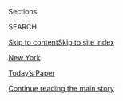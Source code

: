 <div id="app">

<div>

<div class="NYTAppHideMasthead css-zz1s19 e1suatyy0">

<div class="section css-ui9rw0 e1suatyy2">

<div class="css-11hrj97 er09x8g0">

<div class="css-6n7j50">

</div>

<span class="css-1dv1kvn">Sections</span>

<div class="css-10488qs">

<span class="css-1dv1kvn">SEARCH</span>

</div>

[Skip to content](#site-content)[Skip to site index](#site-index)

</div>

<div id="masthead-section-label" class="css-1fnb9ct eaxe0e00">

[New
York](https://www.nytimes.com/section/nyregion)

</div>

<div class="css-10698na e1huz5gh0">

</div>

</div>

<div id="masthead-bar-one" class="section hasLinks css-15hmgas e1csuq9d3">

<div class="css-uqyvli e1csuq9d0">

</div>

<div class="css-1uqjmks e1csuq9d1">

</div>

<div class="css-9e9ivx">

[](https://myaccount.nytimes.com/auth/login?response_type=cookie&client_id=vi)

</div>

<div class="css-1bvtpon e1csuq9d2">

[Today’s Paper](https://www.nytimes.com/section/todayspaper)

</div>

</div>

</div>

</div>

<div data-aria-hidden="false">

<div id="site-content" data-role="main">

<div id="top-wrapper" class="css-15p45cc eaca97t0" type="top">

<div id="top-slug" class="css-19x0jxb eaca97t1" hidden="">

Advertisement

</div>

[Continue reading the main
story](#after-top)

<div class="ad top-wrapper" style="text-align:center;height:100%;display:block;min-height:90px">

<div id="top" class="place-ad" data-position="top" data-size-key="top">

</div>

</div>

<div id="after-top">

</div>

</div>

<div id="collection-nyregion" class="section css-15h4p1b e9abtgs0">

<div class="css-1j21atc e1svk9qx1">

<div class="css-fmiefx e1svk9qx2">

<div class="css-1hk7r2m eu54l5x0">

<div id="sponsor-wrapper" class="css-7a1pgi eaca97t0" type="sponsor" hidden="">

<div id="sponsor-slug" class="css-1l4mleb eaca97t1" hidden="">

Supported by

</div>

[Continue reading the main
story](#after-sponsor)

<div id="sponsor" class="ad sponsor-wrapper" style="text-align:left;height:100%;display:block">

</div>

<div id="after-sponsor">

</div>

</div>

</div>

</div>

<div class="css-nfcc9b e1svk9qx3">

<div class="css-vl9dhg e1svk9qx5">

<div class="css-1nrhkj6 e1svk9qx6">

# New York

<div class="follow-button-placeholder" data-collection-id="">

</div>

</div>

</div>

</div>

</div>

<div class="css-4svvz1 ekkqrpp0">

<div id="collection-highlights-container" class="section css-18l1u7x e46isfb1">

<div class="css-gfgt40 ekkqrpp1">

## Highlights

1.  ![<span class="css-1nk1g0h e1oaj3zl2"><span class="css-1dv1kvn">Credit</span>Sara
    Naomi Lewkowicz for The New York
    Times</span>](https://static01.nyt.com/images/2020/08/01/nyregion/01nyrooftop-02/01nyrooftop-02-videoLarge.jpg)
    
    <div class="css-10wtrbd">
    
    <div class="css-1dqkjed">
    
    [![](https://static01.nyt.com/images/2020/08/01/nyregion/01nyrooftop-02/01nyrooftop-02-thumbStandard.jpg)](/2020/07/30/nyregion/coronavirus-beatles-nyc.html)
    
    </div>
    
    ## [New York Love Story: The Submarine Officer and the Beatles Cover Band](/2020/07/30/nyregion/coronavirus-beatles-nyc.html)
    
    A Columbia grad student, new to the city, lost his lease. So he
    organized the perfect
    send-off.
    
    <span class="css-me3p27"></span><span class="css-1dydysp e4e4i5l3"></span><span class="css-9voj2j">By
    <span class="css-1baulvz last-byline" itemprop="name">Alex
    Vadukul</span></span>
    
    </div>

2.  ![<span class="css-1nk1g0h e1oaj3zl2"><span class="css-1dv1kvn">Credit</span>Gregg
    Vigliotti for The New York
    Times</span>](https://static01.nyt.com/images/2020/07/20/nyregion/nypodschools1/nypodschools1-videoLarge.jpg)
    
    <div class="css-10wtrbd">
    
    <div class="css-1dqkjed">
    
    [![](https://static01.nyt.com/images/2020/07/20/nyregion/nypodschools1/nypodschools1-thumbStandard.jpg)](/2020/07/30/nyregion/pod-schools-hastings-on-hudson.html)
    
    </div>
    
    ## [$25,000 Pod Schools: How Well-to-Do Children Will Weather the Pandemic](/2020/07/30/nyregion/pod-schools-hastings-on-hudson.html)
    
    “This is our emergency fund,” said one parent considering a pod
    school. “And this is our
    emergency.”
    
    <span class="css-me3p27"></span><span class="css-1dydysp e4e4i5l3"></span><span class="css-9voj2j">By
    <span class="css-1baulvz last-byline" itemprop="name">David
    Zweig</span></span>
    
    </div>

3.  1.  ![<span class="css-1nk1g0h e1oaj3zl2"><span class="css-1dv1kvn">Credit</span>Dave
        Sanders for The New York
        Times</span>](https://static01.nyt.com/images/2020/07/31/nyregion/31big/merlin_170843811_2dfbdd8b-c335-4e25-a2d7-1d67e70a72e2-videoLarge.jpg)
        
        <div class="css-10wtrbd">
        
        ### BIG CITY
        
        ## [Should N.Y. Be Jailing Parolees for Minor Lapses During a Pandemic?](/2020/07/31/nyregion/ny-parole-violations.html)
        
        <div class="css-ajkwsy">
        
        [![](https://static01.nyt.com/images/2020/07/31/nyregion/31big/31big-thumbStandard.jpg)](/2020/07/31/nyregion/ny-parole-violations.html)
        
        </div>
        
        On probation since 2018, Earl Russell was sent to Rikers for
        sleeping in his own bed instead of in the shelter where he was
        mandated to
        stay.
        
        <span class="css-me3p27"></span><span class="css-1dydysp e4e4i5l3"></span><span class="css-9voj2j">By
        <span class="css-1baulvz last-byline" itemprop="name">Ginia
        Bellafante</span></span>
        
        </div>
    
    2.  ![<span class="css-1nk1g0h e1oaj3zl2"><span class="css-1dv1kvn">Credit</span>Aundre
        Larrow for The New York
        Times</span>](https://static01.nyt.com/images/2020/07/31/nyregion/31nyvirus-routine1/31nyvirus-routine1-videoLarge.jpg)
        
        <div class="css-10wtrbd">
        
        ### Sunday Routine
        
        ## [How an Urban Flower Farmer Spends Her Sundays](/2020/07/31/nyregion/urban-gardening-nyc.html)
        
        <div class="css-ajkwsy">
        
        [![](https://static01.nyt.com/images/2020/07/31/nyregion/31nyvirus-routine1/31nyvirus-routine1-thumbStandard.jpg)](/2020/07/31/nyregion/urban-gardening-nyc.html)
        
        </div>
        
        On a quest for sunlight and soil, Christina Clum approached
        Brooklyn residents about growing flowers in their yards. It
        worked.
        
        <span class="css-me3p27"></span><span class="css-1dydysp e4e4i5l3"></span><span class="css-9voj2j">By
        <span class="css-1baulvz last-byline" itemprop="name">Alyson
        Krueger</span></span>
        
        </div>

</div>

<div class="css-1xdhyk6 e46isfb0">

<div class="css-zk12ih ef6si7p0">

1.  ![<span class="css-1hhnwbi e1oaj3zl2"><span class="css-1dv1kvn">Credit</span>via
    Bruna
    Borelli</span>](https://static01.nyt.com/images/2020/08/02/nyregion/02REFER2/00nyvirus-touristfood-videoLarge.jpg)
    
    <div class="css-10wtrbd">
    
    ## [Food Tourists Trickle In to New York’s Pandemic Dining Scene](/2020/07/30/nyregion/coronavirus-nyc-tourism-restaurants.html)
    
    Visitors — as long as they don’t come from a quarantine state — are
    enjoying the city’s rooftop bars and sidewalk
    restaurants.
    
    <span class="css-me3p27"></span><span class="css-1dydysp e4e4i5l3"></span><span class="css-9voj2j">By
    <span class="css-1baulvz last-byline" itemprop="name">Alyson
    Krueger</span></span>
    
    </div>

2.  ![<span class="css-1hhnwbi e1oaj3zl2"><span class="css-1dv1kvn">Credit</span>Amr
    Alfiky/The New York
    Times</span>](https://static01.nyt.com/images/2020/07/22/nyregion/00nyvirus-remotelearning1/00nyvirus-remotelearning1-videoLarge.jpg)
    
    <div class="css-10wtrbd">
    
    ## [How 2 New York Schools Became Models for Coping in a Pandemic](/2020/07/31/nyregion/nyc-homeless-children-school.html)
    
    Vulnerable children need creative solutions, educators say: “The
    entire system has missed something if they don’t rethink what the
    fall semester looks
    like.”
    
    <span class="css-me3p27"></span><span class="css-1dydysp e4e4i5l3"></span><span class="css-9voj2j">By
    <span class="css-1baulvz last-byline" itemprop="name">Eliza
    Shapiro</span></span>
    
    </div>

3.  ![<span class="css-1hhnwbi e1oaj3zl2"><span class="css-1dv1kvn">Credit</span>via
    The Office of Governor Ned
    Lamont</span>](https://static01.nyt.com/images/2020/07/31/nyregion/31ctvirus-outbreaks1/31ctvirus-outbreaks1-videoLarge.jpg)
    
    <div class="css-10wtrbd">
    
    ## [In Ultra-Wealthy Greenwich, Teen Parties Lead to Jump in Virus Cases](/2020/07/31/nyregion/greenwich-ct-coronavirus-covid-parties.html)
    
    Many of those exposed were seniors who had just finished their final
    year at two elite private
    schools.
    
    <span class="css-me3p27"></span><span class="css-1dydysp e4e4i5l3"></span><span class="css-9voj2j">By
    <span class="css-1baulvz last-byline" itemprop="name">Mihir
    Zaveri</span></span>
    
    </div>

4.  ![<span class="css-1hhnwbi e1oaj3zl2"><span class="css-1dv1kvn">Credit</span>Hannah
    Yoon for The New York
    Times</span>](https://static01.nyt.com/images/2020/07/30/nyregion/30njprisons1/30njprisons1-videoLarge.jpg)
    
    <div class="css-10wtrbd">
    
    ## [About 20% of N.J. Prisoners Could Be Freed to Avoid Virus](/2020/07/30/nyregion/New-jersey-inmate-release-Covid.html)
    
    Believed to be the first Covid-19 bill of its kind, the legislation
    could free more than 3,000 New Jersey prisoners who are within a
    year of
    release.
    
    <span class="css-me3p27"></span><span class="css-1dydysp e4e4i5l3"></span><span class="css-9voj2j">By
    <span class="css-1baulvz last-byline" itemprop="name">Tracey
    Tully</span></span>
    
    </div>

5.  ![<span class="css-1hhnwbi e1oaj3zl2"><span class="css-1dv1kvn">Credit</span>Theo
    Wargo/Getty
    Images</span>](https://static01.nyt.com/images/2020/07/30/nyregion/30njvirus-rise1/30njvirus-rise1-videoLarge.jpg)
    
    <div class="css-10wtrbd">
    
    ## [Virus Cases Are Rising in N.J., Spurred by Young Partygoers at the Shore](/2020/07/30/nyregion/coronavirus-cases-nj.html)
    
    “The numbers are setting off alarms,” Gov. Philip Murphy
    said.
    
    <span class="css-me3p27"></span><span class="css-1dydysp e4e4i5l3"></span><span class="css-9voj2j">By
    <span class="css-1baulvz last-byline" itemprop="name">Tracey
    Tully</span></span>
    
    </div>

</div>

</div>

</div>

<div id="mid1-wrapper" class="css-1mn4oms eaca97t0" type="rank">

<div id="mid1-slug" class="css-1tag3rd eaca97t1">

Advertisement

</div>

[Continue reading the main
story](#after-mid1)

<div id="mid1" class="ad mid1-wrapper" style="text-align:center;height:100%;display:block">

</div>

<div id="after-mid1">

</div>

</div>

</div>

<div class="css-185go5a e1o5byef0">

<div class="css-15cbhtu">

  - [Latest](#stream-panel)
  - <span class="css-6n7j50">Search</span>
    <div class="control">
    <div class="label-container css-1dv1kvn">
    Search
    </div>
    <div class="css-wm4t3d">
    **<span id="clear-search-input" class="css-1dv1kvn">Clear this text
    input</span>
    </div>
    </div>
    <span class="css-1iovbfw"></span>

<div id="stream-panel" class="section css-8msx5b e1jz0cab1">

<div class="css-13mho3u">

1.  
    
    <div class="css-1cp3ece">
    
    <div class="css-1l4spti">
    
    [](/2020/08/01/at-home/coronavirus-public-transportation-subway.html)
    
    <div class="css-79elbk">
    
    ![](https://static01.nyt.com/images/2020/07/31/multimedia/31ah-transportation1/31ah-transportation1-thumbWide.jpg?quality=75&auto=webp&disable=upscale)
    
    </div>
    
    ## How to Stay Safer on Mass Transit
    
    Timing your trip strategically, using contactless payments and not
    eating onboard are some of the things to keep in mind.
    
    <div class="css-1nqbnmb ea5icrr0">
    
    By <span class="css-1n7hynb">Katherine
    Cusumano</span>
    
    </div>
    
    </div>
    
    <div class="css-1lc2l26 e1xfvim33">
    
    </div>
    
    </div>

2.  
    
    <div class="css-1cp3ece">
    
    <div class="css-1l4spti">
    
    [](/2020/08/01/world/coronavirus-covid-19.html)
    
    <div class="css-79elbk">
    
    ![](https://static01.nyt.com/images/2020/07/16/us/us-briefing-promo-image-print/us-briefing-promo-image-thumbWide.jpg?quality=75&auto=webp&disable=upscale)
    
    </div>
    
    ## Coronavirus Live Updates: Infections Swamp the U.S., Which Recorded 42% of All Its Cases in July
    
    Thousands in Berlin protest Germany’s coronavirus measures. The
    virus is picking up speed in the Midwest. A summer camp in Georgia
    apologizes for hosting a retreat after hundreds who attended were
    infected.
    
    <div class="css-1nqbnmb ea5icrr0">
    
    </div>
    
    </div>
    
    <div class="css-1lc2l26 e1xfvim33">
    
    </div>
    
    </div>

3.  
    
    <div class="css-1cp3ece">
    
    <div class="css-1l4spti">
    
    [](/2020/07/31/health/coronavirus-children-camp.html)
    
    <div class="css-79elbk">
    
    ![](https://static01.nyt.com/images/2020/07/31/science/31virus-camp01/merlin_173213445_1b4f2c23-3cd1-4419-95a4-4ce2d53fc649-thumbWide.jpg?quality=75&auto=webp&disable=upscale)
    
    </div>
    
    ## The Coronavirus Infected Hundreds at a Georgia Summer Camp
    
    The camp took precautions but did not require campers to wear masks,
    the C.D.C. reported. Singing and cheering may have helped spread the
    virus.
    
    <div class="css-1nqbnmb ea5icrr0">
    
    By <span class="css-1n7hynb">Roni Caryn
    Rabin</span>
    
    </div>
    
    </div>
    
    <div class="css-1lc2l26 e1xfvim33">
    
    </div>
    
    </div>

4.  
    
    <div class="css-1cp3ece">
    
    <div class="css-1l4spti">
    
    [](/2020/07/31/obituaries/roland-johnson-overlooked.html)
    
    <div class="css-79elbk">
    
    ![](https://static01.nyt.com/images/2020/08/03/multimedia/03overlooked-johnson-01/00overlooked-johnson-01-thumbWide.jpg?quality=75&auto=webp&disable=upscale)
    
    </div>
    
    ## Overlooked No More: Roland Johnson, Who Fought to Shut Down Institutions for the Disabled
    
    He survived 13 years of neglect and abuse, including sexual assault,
    at the notorious Pennhurst State School and Hospital outside
    Philadelphia before emerging as a champion for the disabled.
    
    <div class="css-1nqbnmb ea5icrr0">
    
    By <span class="css-1n7hynb">Glenn
    Rifkin</span>
    
    </div>
    
    </div>
    
    <div class="css-1lc2l26 e1xfvim33">
    
    </div>
    
    </div>

5.  
    
    <div class="css-1cp3ece">
    
    <div class="css-1l4spti">
    
    [](/2020/07/31/nyregion/nello-liquor-license-suspended.html)
    
    <div class="css-79elbk">
    
    ![](https://static01.nyt.com/images/2020/07/31/nyregion/31nyvirus-nello1/31nyvirus-nello1-thumbWide.jpg?quality=75&auto=webp&disable=upscale)
    
    </div>
    
    ## Nello, Beloved by Rich New Yorkers, Is Dinged Over Illicit Indoor Dining
    
    The Upper East Side restaurant was accused of serving eight people
    inside, violating New York’s orders.
    
    <div class="css-1nqbnmb ea5icrr0">
    
    By <span class="css-1n7hynb">Michael
    Gold</span>
    
    </div>
    
    </div>
    
    <div class="css-1lc2l26 e1xfvim33">
    
    </div>
    
    </div>

6.  
    
    <div class="css-1cp3ece">
    
    <div class="css-1l4spti">
    
    [](/2020/07/31/world/coronavirus-covid-19.html)
    
    <div class="css-79elbk">
    
    ![](https://static01.nyt.com/images/2020/07/16/us/us-briefing-promo-image-print/us-briefing-promo-image-thumbWide.jpg?quality=75&auto=webp&disable=upscale)
    
    </div>
    
    ## A $600-a-Week Lifeline for Unemployed Americans Expires After an Impasse in Washington
    
    California became the first state to reach 500,000 total coronavirus
    cases. Once the site of a major outbreak, Italy now offers lessons
    for keeping the virus in
    check.
    
    <div class="css-1nqbnmb ea5icrr0">
    
    </div>
    
    </div>
    
    <div class="css-1lc2l26 e1xfvim33">
    
    </div>
    
    </div>

7.  
    
    <div class="css-1cp3ece">
    
    <div class="css-1l4spti">
    
    [](/2020/07/31/nyregion/nyc-power-con-edison.html)
    
    <div class="css-79elbk">
    
    ![](https://static01.nyt.com/images/2020/07/31/nyregion/31nytoday/31nytoday-thumbWide.jpg?quality=75&auto=webp&disable=upscale)
    
    </div>
    
    ### <span class="css-m70j1g">New York Today</span>
    
    ## On a Hot Day, 96,000 New Yorkers Are Asked to Conserve Power
    
    Over the past month, New Yorkers have been urged to limit
    air-conditioning use in an effort to prevent blackouts and
    brownouts. 
    
    <div class="css-1nqbnmb ea5icrr0">
    
    By <span class="css-1n7hynb">Juliana
    Kim</span>
    
    </div>
    
    </div>
    
    <div class="css-1lc2l26 e1xfvim33">
    
    </div>
    
    </div>

8.  
    
    <div class="css-1cp3ece">
    
    <div class="css-1l4spti">
    
    [](/2020/07/31/realestate/a-rockaway-beach-queens-life.html)
    
    <div class="css-79elbk">
    
    ![](https://static01.nyt.com/images/2020/08/02/realestate/31DOMESTIC-ROCKAWAY-slide-OJH5/31DOMESTIC-ROCKAWAY-slide-OJH5-thumbWide.jpg?quality=75&auto=webp&disable=upscale)
    
    </div>
    
    ### <span class="css-m70j1g">Domestic Lives</span>
    
    ## A Rockaway Life
    
    Rockaway Beach has a land’s-end bacchanalian spirit, but it is also
    a place where you can get to know people just by being there.
    
    <div class="css-1nqbnmb ea5icrr0">
    
    By <span class="css-1n7hynb">Diane
    Cardwell</span>
    
    </div>
    
    </div>
    
    <div class="css-1lc2l26 e1xfvim33">
    
    </div>
    
    </div>

9.  
    
    <div class="css-1cp3ece">
    
    <div class="css-1l4spti">
    
    [](/2020/07/31/health/covid-contact-tracing-tests.html)
    
    <div class="css-79elbk">
    
    ![](https://static01.nyt.com/images/2020/07/28/science/28VIRUS-TRACE3/28VIRUS-TRACE3-thumbWide.jpg?quality=75&auto=webp&disable=upscale)
    
    </div>
    
    ## Contact Tracing Is Failing in Many States. Here’s Why.
    
    Inadequate testing and protracted delays in producing results have
    crippled tracking and hampered efforts to contain major outbreaks.
    
    <div class="css-1nqbnmb ea5icrr0">
    
    By <span class="css-1n7hynb">Jennifer Steinhauer <span>and</span>
    Abby
    Goodnough</span>
    
    </div>
    
    </div>
    
    <div class="css-1lc2l26 e1xfvim33">
    
    </div>
    
    </div>

10. 
    
    <div class="css-1cp3ece">
    
    <div class="css-1l4spti">
    
    [](/2020/07/30/arts/design/american-museum-of-natural-history-reopen-covid.html)
    
    <div class="css-79elbk">
    
    ![](https://static01.nyt.com/images/2020/07/31/arts/30amnh-item/merlin_160099131_78da8533-6717-4533-838c-d3d0823968d7-thumbWide.jpg?quality=75&auto=webp&disable=upscale)
    
    </div>
    
    ## American Museum of Natural History Announces September Reopening
    
    The museum said it is planning to reopen on Sept. 9, pending
    permission from state and city officials.
    
    <div class="css-1nqbnmb ea5icrr0">
    
    By <span class="css-1n7hynb">Sarah Bahr</span>
    
    </div>
    
    </div>
    
    <div class="css-1lc2l26 e1xfvim33">
    
    </div>
    
    </div>

<div class="css-13mho3u">

<div class="css-1t62hi8">

<div class="css-1stvaey">

Show
More

<div>

<div style="border:0;clip:rect(0 0 0 0);height:1px;margin:-1px;overflow:hidden;white-space:nowrap;padding:0;width:1px;position:absolute" data-role="log" data-aria-live="assertive">

</div>

<div style="border:0;clip:rect(0 0 0 0);height:1px;margin:-1px;overflow:hidden;white-space:nowrap;padding:0;width:1px;position:absolute" data-role="log" data-aria-live="assertive">

</div>

<div style="border:0;clip:rect(0 0 0 0);height:1px;margin:-1px;overflow:hidden;white-space:nowrap;padding:0;width:1px;position:absolute" data-role="log" data-aria-live="polite">

</div>

<div style="border:0;clip:rect(0 0 0 0);height:1px;margin:-1px;overflow:hidden;white-space:nowrap;padding:0;width:1px;position:absolute" data-role="log" data-aria-live="polite">

</div>

</div>

</div>

</div>

</div>

</div>

<div class="css-g6hk37 supplemental">

<div id="mid2-wrapper" class="css-10wkyv7 eaca97t0" type="lede">

<div id="mid2-slug" class="css-1tag3rd eaca97t1">

Advertisement

</div>

[Continue reading the main
story](#after-mid2)

<div id="mid2" class="ad mid2-wrapper" style="text-align:center;height:100%;display:block;min-height:250px">

</div>

<div id="after-mid2">

</div>

</div>

## Follow Us

<div class="module-body">

  - [**<span data-aria-hidden="true">@NYTMetro</span><span class="css-1dv1kvn">twitter
    page for @NYTMetro</span>](https://twitter.com/NYTMetro)

</div>

<div id="mktg-wrapper" class="css-oxle51 eaca97t0" type="mktg">

<div id="mktg-slug" class="css-1tag3rd eaca97t1">

Advertisement

</div>

[Continue reading the main
story](#after-mktg)

<div id="mktg" class="ad mktg-wrapper" style="text-align:center;height:100%;display:block">

</div>

<div id="after-mktg">

</div>

</div>

</div>

</div>

</div>

</div>

</div>

</div>

## Site Index

<div>

</div>

## Site Information Navigation

  - [© <span>2020</span> <span>The New York Times
    Company</span>](https://help.nytimes.com/hc/en-us/articles/115014792127-Copyright-notice)

<!-- end list -->

  - [NYTCo](https://www.nytco.com/)
  - [Contact
    Us](https://help.nytimes.com/hc/en-us/articles/115015385887-Contact-Us)
  - [Work with us](https://www.nytco.com/careers/)
  - [Advertise](https://nytmediakit.com/)
  - [T Brand Studio](http://www.tbrandstudio.com/)
  - [Your Ad
    Choices](https://www.nytimes.com/privacy/cookie-policy#how-do-i-manage-trackers)
  - [Privacy](https://www.nytimes.com/privacy)
  - [Terms of
    Service](https://help.nytimes.com/hc/en-us/articles/115014893428-Terms-of-service)
  - [Terms of
    Sale](https://help.nytimes.com/hc/en-us/articles/115014893968-Terms-of-sale)
  - [Site
    Map](https://spiderbites.nytimes.com)
  - [Help](https://help.nytimes.com/hc/en-us)
  - [Subscriptions](https://www.nytimes.com/subscription?campaignId=37WXW)

</div>

</div>
